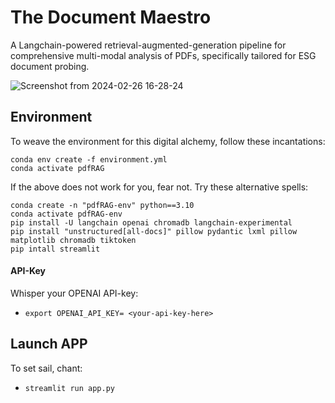 # The Document Maestro
A Langchain-powered retrieval-augmented-generation pipeline for comprehensive multi-modal analysis of PDFs, specifically tailored for ESG document probing.

![Screenshot from 2024-02-26 16-28-24](https://github.com/alibukhari6728/The-Document-Maestro/assets/63595396/1f8d9f3f-0ba3-47b1-bdfd-92a0c8900fdc)

## Environment

To weave the environment for this digital alchemy, follow these incantations:

```
conda env create -f environment.yml
conda activate pdfRAG
```

If the above does not work for you, fear not. Try these alternative spells:

```
conda create -n "pdfRAG-env" python==3.10
conda activate pdfRAG-env
pip install -U langchain openai chromadb langchain-experimental
pip install "unstructured[all-docs]" pillow pydantic lxml pillow matplotlib chromadb tiktoken
pip intall streamlit
```

#### API-Key

Whisper your OPENAI API-key:

- `export OPENAI_API_KEY= <your-api-key-here>`

## Launch APP

To set sail, chant:

- `streamlit run app.py`

